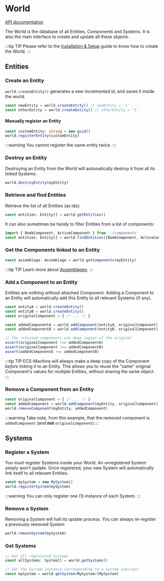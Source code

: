 # World

[API documentation](https://scambier.github.io/ecs-machina/api/classes/world.html)

The World is the database of all Entities, Components and Systems. It is also the main interface to create and update all these objects.

:::tip TIP
Please refer to the [Installation & Setup](./installation) guide to know how to create the World.
:::

## Entities

### Create an Entity

`world.createEntity()` generates a new incremented id, and saves it inside the world.

```ts
const newEntity = world.createEntity() // newEntity = '1'
const otherEntity = world.createEntity() // otherEntity = '2'
```

#### Manually register an Entity

```ts
const customEntity: string = new guid()
world.registerEntity(customEntity)
```

:::warning
You cannot register the same entity twice.
:::

### Destroy an Entity

Destroying an Entity from the World will automatically destroy it from all its linked Systems.

```ts
world.destroyEntity(myEntity)
```

### Retrieve and find Entities

Retrieve the list of all Entities (as ids):

```ts
const entities: Entity[] = world.getEntities()
```

It can also sometimes be handy to filter Entities from a list of components:

```ts
import { BombComponent, ActiveComponent } from './components'
const entities: Entity[] = world.findEntities([BombComponent, ActiveComponent])
```

### Get the Components linked to an Entity

```ts
const assemblage: Assemblage = world.getComponents(myEntity)
```

:::tip TIP
Learn more about [Assemblages](./assemblage).
:::

### Add a Component to an Entity

Entities are nothing without attached Component. Adding a Component to an Entity will automatically add this Entity to all relevant Systems (if any).

```ts
const entityA = world.createEntity()
const entityB = world.createEntity()
const originalComponent = { /* ... */ }

const addedComponentA = world.addComponent(entityA, originalComponent)
const addedComponentB = world.addComponent(entityB, originalComponent)

// The returned components are deep copies of the original
assert(originalComponent !== addedComponentA)
assert(originalComponent !== addedComponentB)
assert(addedComponentA !== addedComponentB)
```

:::tip TIP
ECS-Machina will always make a deep copy of the Component _before_ linking it to an Entity. This allows you to reuse the "same" original Component's values for multiple Entities, without sharing the same object.
:::

### Remove a Component from an Entity

```ts
const originalComponent = { /* ... */ }
const addedComponent = world.addComponent(myEntity, originalComponent)
world.removeComponent(myEntity, addedComponent)
```

:::warning
Take note, from this example, that the removed component is `addedComponent` (and **not** `originalComponent`)
:::

## Systems

### Register a System

You _must_ register Systems inside your World. An unregistered System simply won't update. Once registered, your new System will automatically link itself to all relevant Entities.

```ts
const mySystem = new MySystem()
world.registerSystem(mySystem)
```

:::warning
You can only register one (1) instance of each System.
:::

### Remove a System

Removing a System will halt its update process. You can always re-register a previously removed System

```ts
world.removeSystem(mySystem)
```

### Get Systems

```ts
// Get all registered Systems
const allSystems: System[] = world.getSystems()

// Get the System instance corresponding to a System subclass
const mySystem = world.getSystem<MySystem>(MySystem)
```
